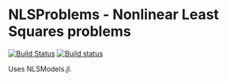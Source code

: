 # NLSProblems - Nonlinear Least Squares problems

[![Build Status](https://travis-ci.org/JuliaSmoothOptimizers/NLSProblems.jl.svg?branch=master)](https://travis-ci.org/JuliaSmoothOptimizers/NLSProblems.jl)
[![Build status](https://ci.appveyor.com/api/projects/status/gvkfw6sxf1p2qewt/branch/master?svg=true)](https://ci.appveyor.com/project/dpo/nlsproblems-jl/branch/master)


Uses NLSModels.jl.
